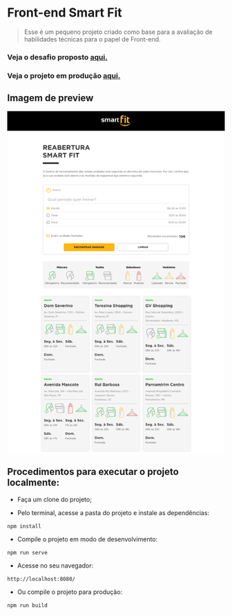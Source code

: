 # Front-end Smart Fit
> Esse é um pequeno projeto criado como base para a avaliação de habilidades técnicas para o papel de Front-end.

### Veja o desafio proposto <a href="https://github.com/bioritmo/front-end-code-challenge-smartsite/">aqui.</a>

### Veja o projeto em produção <a href="https://teste-smart-fit.vercel.app/">aqui.</a>

## Imagem de preview
![Alt text](preview.png "Imagem de preview do projeto")

## Procedimentos para executar o projeto localmente:
- Faça um clone do projeto;

- Pelo terminal, acesse a pasta do projeto e instale as dependências:
```
npm install
```
- Compile o projeto em modo de desenvolvimento:
```
npm run serve
```
- Acesse no seu navegador:
```
http://localhost:8080/
```
- Ou compile o projeto para produção:
```
npm run build
```
